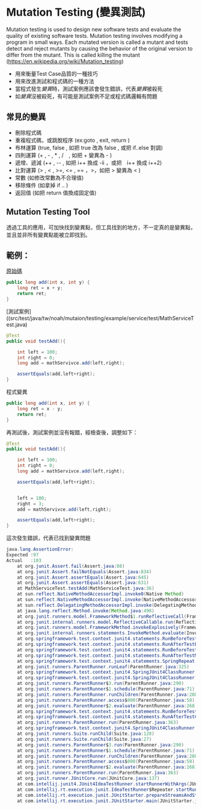 # Mutation Testing (變異測試)
Mutation testing is used to design new software tests and evaluate the quality of existing software tests. Mutation testing involves modifying a program in small ways. Each mutated version is called a mutant and tests detect and reject mutants by causing the behavior of the original version to differ from the mutant. This is called killing the mutant
(https://en.wikipedia.org/wiki/Mutation_testing) 
    
- 用來衡量Test Case品質的一種技巧
- 用來改進測試和程式碼的一種方法
- 當程式發生*變異*時，測試案例應該會發生錯誤，代表*變異*被殺死
- 如*變異*沒被殺死，有可能是測試案例不足或程式碼邏輯有問題


## 常見的變異
- 刪除程式碼
- 重複程式碼，或跳脫程序 (ex:goto , exit, return )
- 布林運算 (true, false , 如把 true 改為 false , 或把 if..else 對調)
- 四則運算 (+ , - , * , /　, 如把 + 變異為 - )
- 遞增、遞減 (++ , -- , 如把 i++ 換成 -ii ，或把　i++ 換成 i++2)
- 比對運算 (> , < , >=, <= , == ，>，如把 > 變異為 < )
- 常數 (如修改常數為不合理值)
- 移除條件 (如拿掉 if .. )
- 返回值 (如把 return 值換成固定值)

## Mutation Testing Tool
透過工具的應用，可加快找到變異點，但工具找到的地方，不一定真的是變異點，並且並非所有變異點能被立即找到。

## 範例：

[原始碼](src/main/java/tw/noah/mutaion/testing/example/service/impl/MathServivceImpl.java)
```java
public long add(int x, int y) {
	long ret = x + y;
	return ret;
}
```
[測試案例]((src/test/java/tw/noah/mutaion/testing/example/service/test/MathServiceTest.java)
```java
@Test
public void testAdd(){

	int left = 100;
	int right = 0;
	long add = mathServivce.add(left,right);

	assertEquals(add,left+right);
}
```
程式變異
```java
public long add(int x, int y) {
	long ret = x - y;
	return ret;
}
```
再測試後，測試案例並沒有報錯，經檢查後，調整如下：
```java
@Test
public void testAdd(){

	int left = 100;
	int right = 0;
	long add = mathServivce.add(left,right);

	assertEquals(add,left+right);


	left = 100;
	right = 3;
	add = mathServivce.add(left,right);

	assertEquals(add,left+right);
}
```
這次發生錯誤，代表已找到變異問題
```java
java.lang.AssertionError: 
Expected :97
Actual   :103
	at org.junit.Assert.fail(Assert.java:88)
	at org.junit.Assert.failNotEquals(Assert.java:834)
	at org.junit.Assert.assertEquals(Assert.java:645)
	at org.junit.Assert.assertEquals(Assert.java:631)
	at MathServiceTest.testAdd(MathServiceTest.java:36)
	at sun.reflect.NativeMethodAccessorImpl.invoke0(Native Method)
	at sun.reflect.NativeMethodAccessorImpl.invoke(NativeMethodAccessorImpl.java:62)
	at sun.reflect.DelegatingMethodAccessorImpl.invoke(DelegatingMethodAccessorImpl.java:43)
	at java.lang.reflect.Method.invoke(Method.java:498)
	at org.junit.runners.model.FrameworkMethod$1.runReflectiveCall(FrameworkMethod.java:50)
	at org.junit.internal.runners.model.ReflectiveCallable.run(ReflectiveCallable.java:12)
	at org.junit.runners.model.FrameworkMethod.invokeExplosively(FrameworkMethod.java:47)
	at org.junit.internal.runners.statements.InvokeMethod.evaluate(InvokeMethod.java:17)
	at org.springframework.test.context.junit4.statements.RunBeforeTestExecutionCallbacks.evaluate(RunBeforeTestExecutionCallbacks.java:73)
	at org.springframework.test.context.junit4.statements.RunAfterTestExecutionCallbacks.evaluate(RunAfterTestExecutionCallbacks.java:83)
	at org.springframework.test.context.junit4.statements.RunBeforeTestMethodCallbacks.evaluate(RunBeforeTestMethodCallbacks.java:75)
	at org.springframework.test.context.junit4.statements.RunAfterTestMethodCallbacks.evaluate(RunAfterTestMethodCallbacks.java:86)
	at org.springframework.test.context.junit4.statements.SpringRepeat.evaluate(SpringRepeat.java:84)
	at org.junit.runners.ParentRunner.runLeaf(ParentRunner.java:325)
	at org.springframework.test.context.junit4.SpringJUnit4ClassRunner.runChild(SpringJUnit4ClassRunner.java:251)
	at org.springframework.test.context.junit4.SpringJUnit4ClassRunner.runChild(SpringJUnit4ClassRunner.java:97)
	at org.junit.runners.ParentRunner$3.run(ParentRunner.java:290)
	at org.junit.runners.ParentRunner$1.schedule(ParentRunner.java:71)
	at org.junit.runners.ParentRunner.runChildren(ParentRunner.java:288)
	at org.junit.runners.ParentRunner.access$000(ParentRunner.java:58)
	at org.junit.runners.ParentRunner$2.evaluate(ParentRunner.java:268)
	at org.springframework.test.context.junit4.statements.RunBeforeTestClassCallbacks.evaluate(RunBeforeTestClassCallbacks.java:61)
	at org.springframework.test.context.junit4.statements.RunAfterTestClassCallbacks.evaluate(RunAfterTestClassCallbacks.java:70)
	at org.junit.runners.ParentRunner.run(ParentRunner.java:363)
	at org.springframework.test.context.junit4.SpringJUnit4ClassRunner.run(SpringJUnit4ClassRunner.java:190)
	at org.junit.runners.Suite.runChild(Suite.java:128)
	at org.junit.runners.Suite.runChild(Suite.java:27)
	at org.junit.runners.ParentRunner$3.run(ParentRunner.java:290)
	at org.junit.runners.ParentRunner$1.schedule(ParentRunner.java:71)
	at org.junit.runners.ParentRunner.runChildren(ParentRunner.java:288)
	at org.junit.runners.ParentRunner.access$000(ParentRunner.java:58)
	at org.junit.runners.ParentRunner$2.evaluate(ParentRunner.java:268)
	at org.junit.runners.ParentRunner.run(ParentRunner.java:363)
	at org.junit.runner.JUnitCore.run(JUnitCore.java:137)
	at com.intellij.junit4.JUnit4IdeaTestRunner.startRunnerWithArgs(JUnit4IdeaTestRunner.java:68)
	at com.intellij.rt.execution.junit.IdeaTestRunner$Repeater.startRunnerWithArgs(IdeaTestRunner.java:47)
	at com.intellij.rt.execution.junit.JUnitStarter.prepareStreamsAndStart(JUnitStarter.java:242)
	at com.intellij.rt.execution.junit.JUnitStarter.main(JUnitStarter.java:70)
```